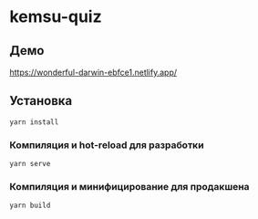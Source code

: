 # kemsu-quiz

## Демо

https://wonderful-darwin-ebfce1.netlify.app/

## Установка

```
yarn install
```

### Компиляция и hot-reload для разработки

```
yarn serve
```

### Компиляция и минифицирование для продакшена

```
yarn build
```
